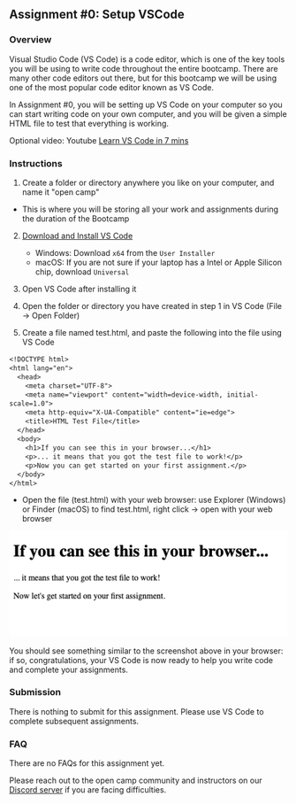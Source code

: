 ## Assignment #0: Setup VSCode

### Overview

Visual Studio Code (VS Code) is a code editor, which is one of the key tools you
will be using to write code throughout the entire bootcamp. There are many other
code editors out there, but for this bootcamp we will be using one of the most
popular code editor known as VS Code.

In Assignment #0, you will be setting up VS Code on your computer so you can
start writing code on your own computer, and you will be given a simple HTML
file to test that everything is working.

Optional video: Youtube [Learn VS Code in 7 mins](https://www.youtube.com/watch?v=B-s71n0dHUk)


### Instructions

1. Create a folder or directory anywhere you like on your computer, and name it "open camp"
  - This is where you will be storing all your work and assignments during the duration of the Bootcamp

2. [Download and Install VS Code](https://code.visualstudio.com/download)
    - Windows: Download `x64` from the `User Installer`
    - macOS: If you are not sure if your laptop has a Intel or Apple Silicon chip, download `Universal`

3. Open VS Code after installing it
4. Open the folder or directory you have created in step 1 in VS Code (File → Open Folder)
5. Create a file named test.html, and paste the following into the file using VS Code

```
<!DOCTYPE html>
<html lang="en">
  <head>
    <meta charset="UTF-8">
    <meta name="viewport" content="width=device-width, initial-scale=1.0">
    <meta http-equiv="X-UA-Compatible" content="ie=edge">
    <title>HTML Test File</title>
  </head>
  <body>
    <h1>If you can see this in your browser...</h1>
    <p>... it means that you got the test file to work!</p>
    <p>Now you can get started on your first assignment.</p>
  </body>
</html>
```

- Open the file (test.html) with your web browser: use Explorer (Windows) or
  Finder (macOS) to find test.html, right click → open with your web browser


![Screenshot for a0](./images/a0_reference.png)


You should see something similar to the screenshot above in your browser: if so,
congratulations, your VS Code is now ready to help you write code and complete
your assignments.

### Submission

There is nothing to submit for this assignment. Please use
VS Code to complete subsequent assignments.

### FAQ

There are no FAQs for this assignment yet.

Please reach out to the open camp community and instructors on our [Discord server][discord-server]
if you are facing difficulties.

[discord-server]: https://discord.gg/JVQVhQmQzk